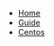 <!-- docs/_siderbar.md -->
* [Home](/)
* [Guide](guide.md "The greatest guide in the world")
* [Centos](centos/_sidebar.md)